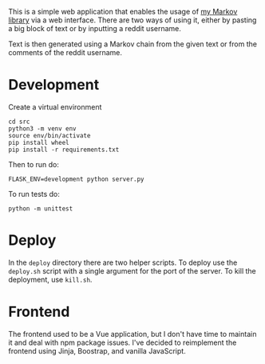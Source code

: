 This is a simple web application that enables the usage of [my Markov library](https://github.com/petermlm/markov)
via a web interface. There are two ways of using it, either by pasting a big
block of text or by inputting a reddit username.

Text is then generated using a Markov chain from the given text or from the
comments of the reddit username.

# Development

Create a virtual environment

    cd src
    python3 -m venv env
    source env/bin/activate
    pip install wheel
    pip install -r requirements.txt

Then to run do:

    FLASK_ENV=development python server.py

To run tests do:

    python -m unittest

# Deploy

In the `deploy` directory there are two helper scripts. To deploy use the
`deploy.sh` script with a single argument for the port of the server. To kill
the deployment, use `kill.sh`.

# Frontend

The frontend used to be a Vue application, but I don't have time to maintain it
and deal with npm package issues. I've decided to reimplement the frontend
using Jinja, Boostrap, and vanilla JavaScript.
